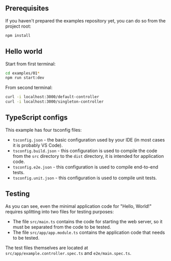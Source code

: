 ## Prerequisites

If you haven't prepared the examples repository yet, you can do so from the project root:

```bash
npm install
```

## Hello world

Start from first terminal:

```bash
cd examples/01*
npm run start:dev
```

From second terminal:

```bash
curl -i localhost:3000/default-controller
curl -i localhost:3000/singleton-controller
```

## TypeScript configs

This example has four tsconfig files:

- `tsconfig.json` - the basic configuration used by your IDE (in most cases it is probably VS Code).
- `tsconfig.build.json` - this configuration is used to compile the code from the `src` directory to the `dist` directory, it is intended for application code.
- `tsconfig.e2e.json` - this configuration is used to compile end-to-end tests.
- `tsconfig.unit.json` - this configuration is used to compile unit tests.

## Testing

As you can see, even the minimal application code for "Hello, World!" requires splitting into two files for testing purposes:

- The file `src/main.ts` contains the code for starting the web server, so it must be separated from the code to be tested.  
- The file `src/app/app.module.ts` contains the application code that needs to be tested.

The test files themselves are located at `src/app/example.controller.spec.ts` and `e2e/main.spec.ts`.
